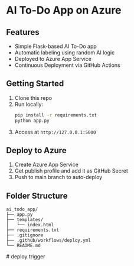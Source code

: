 # AI To-Do App on Azure

## Features
- Simple Flask-based AI To-Do app
- Automatic labeling using random AI logic
- Deployed to Azure App Service
- Continuous Deployment via GitHub Actions

## Getting Started
1. Clone this repo
2. Run locally:
   ```bash
   pip install -r requirements.txt
   python app.py
   ```
3. Access at `http://127.0.0.1:5000`

## Deploy to Azure
1. Create Azure App Service
2. Get publish profile and add it as GitHub Secret
3. Push to main branch to auto-deploy

## Folder Structure
```
ai_todo_app/
├── app.py
├── templates/
│   └── index.html
├── requirements.txt
├── .gitignore
├── .github/workflows/deploy.yml
└── README.md
```
#   d e p l o y   t r i g g e r  
 